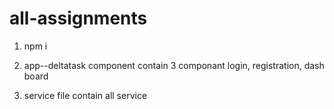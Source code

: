 # all-assignments

1) npm i

2) app--deltatask component contain 3 componant login, registration, dash board

3) service file contain all service

